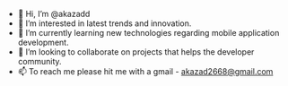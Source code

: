 - 👋 Hi, I’m @akazadd
- 👀 I’m interested in latest trends and innovation.
- 🌱 I’m currently learning new technologies regarding mobile application development.
- 💞️ I’m looking to collaborate on projects that helps the developer community.
- 📫 To reach me please hit me with a gmail - akazad2668@gmail.com

<!---
akazadd/akazadd is a ✨ special ✨ repository because its `README.md` (this file) appears on your GitHub profile.
You can click the Preview link to take a look at your changes.
--->
